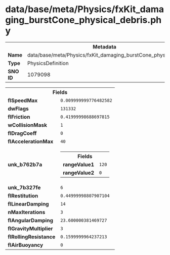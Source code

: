 <h1>data/base/meta/Physics/fxKit_damaging_burstCone_physical_debris.phy</h1><table><tr><th colspan="100%">Metadata</th></tr><tr><td><b>Name</b></td><td>data/base/meta/Physics/fxKit_damaging_burstCone_physical_debris.phy</td></tr><tr><td><b>Type</b></td><td>PhysicsDefinition</td></tr><tr><td><b>SNO ID</b></td><td>1079098</td></tr></table>

<table><tr><th colspan="100%">Fields</th></tr><tr><td><b>flSpeedMax</b></td><td><code>0.009999999776482582</code></td></tr><tr><td><b>dwFlags</b></td><td><code>131332</code></td></tr><tr><td><b>flFriction</b></td><td><code>0.41999998688697815</code></td></tr><tr><td><b>wCollisionMask</b></td><td><code>1</code></td></tr><tr><td><b>flDragCoeff</b></td><td><code>0</code></td></tr><tr><td><b>flAccelerationMax</b></td><td><code>40</code></td></tr><tr><td><b>unk_b762b7a</b></td><td><table><tr><th colspan="100%">Fields</th></tr><tr><td><b>rangeValue1</b></td><td><code>120</code></td></tr><tr><td><b>rangeValue2</b></td><td><code>0</code></td></tr></table>

</td></tr><tr><td><b>unk_7b327fe</b></td><td><code>6</code></td></tr><tr><td><b>flRestitution</b></td><td><code>0.44999998807907104</code></td></tr><tr><td><b>flLinearDamping</b></td><td><code>14</code></td></tr><tr><td><b>nMaxIterations</b></td><td><code>3</code></td></tr><tr><td><b>flAngularDamping</b></td><td><code>23.600000381469727</code></td></tr><tr><td><b>flGravityMultiplier</b></td><td><code>3</code></td></tr><tr><td><b>flRollingResistance</b></td><td><code>0.1599999964237213</code></td></tr><tr><td><b>flAirBuoyancy</b></td><td><code>0</code></td></tr></table>

